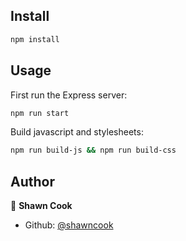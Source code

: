## Install

```sh
npm install
```

## Usage

First run the Express server:

```sh
npm run start
```

Build javascript and stylesheets:

```sh
npm run build-js && npm run build-css
```

## Author

👤 **Shawn Cook**

* Github: [@shawncook](https://github.com/shawncook)
